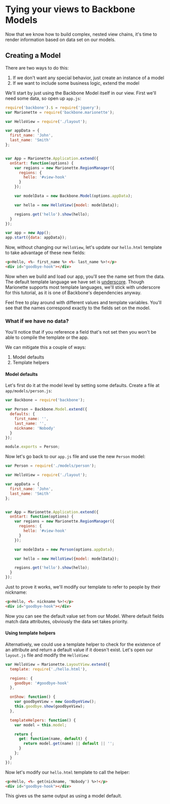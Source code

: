 # Tying your views to Backbone Models

Now that we know how to build complex, nested view chains, it's time to render
information based on data set on our models.

## Creating a Model

There are two ways to do this:
  1. If we don't want any special behavior, just create an instance of a model
  2. If we want to include some business logic, extend the model

We'll start by just using the Backbone Model itself in our view. First we'll
need some data, so open up `app.js`:

```js
require('backbone').$ = require('jquery');
var Marionette = require('backbone.marionette');

var HelloView = require('./layout');

var appData = {
  first_name: 'John',
  last_name: 'Smith'
};


var App = Marionette.Application.extend({
  onStart: function(options) {
    var regions = new Marionette.RegionManager({
      regions: {
        hello: '#view-hook'
      }
    });

    var modelData = new Backbone.Model(options.appData);

    var hello = new HelloView({model: modelData});

    regions.get('hello').show(hello);
  }
});

var app = new App();
app.start({data: appData});
```

Now, without changing our `HelloView`, let's update our `hello.html` template
to take advantage of these new fields:

```html
<p>Hello, <%- first_name %> <%- last_name %>!</p>
<div id="goodbye-hook"></div>
```

Now when we build and load our app, you'll see the name set from the data. The
default template language we have set is
[underscore](https://underscorejs.org#template). Though Marionette supports most
template languages, we'll stick with underscore for this tutorial, as it is one
of Backbone's dependencies anyway.

Feel free to play around with different values and template variables. You'll
see that the names correspond exactly to the fields set on the model.

### What if we have no data?

You'll notice that if you reference a field that's not set then you won't be
able to compile the template or the app.

We can mitigate this a couple of ways:
  1. Model defaults
  2. Template helpers

#### Model defaults

Let's first do it at the model level by setting some defaults. Create a file at
`app/models/person.js`:

```js
var Backbone = require('backbone');

var Person = Backbone.Model.extend({
  defaults: {
    first_name: '',
    last_name: '',
    nickname: 'Nobody'
  }
});

module.exports = Person;
```

Now let's go back to our `app.js` file and use the new `Person` model:

```js
var Person = require('./models/person');

var HelloView = require('./layout');

var appData = {
  first_name: 'John',
  last_name: 'Smith'
};


var App = Marionette.Application.extend({
  onStart: function(options) {
    var regions = new Marionette.RegionManager({
      regions: {
        hello: '#view-hook'
      }
    });

    var modelData = new Person(options.appData);

    var hello = new HelloView({model: modelData});

    regions.get('hello').show(hello);
  }
});
```

Just to prove it works, we'll modify our template to refer to people by their
nickname:

```html
<p>Hello, <%- nickname %>!</p>
<div id="goodbye-hook"></div>
```

Now you can see the default value set from our Model. Where default fields match
data attributes, obviously the data set takes priority.

#### Using template helpers

Alternatively, we could use a template helper to check for the existence of an
attribute and return a default value if it doesn't exist. Let's open our
`layout.js` file and modify the `HelloView`:

```js
var HelloView = Marionette.LayoutView.extend({
  template: require('./hello.html'),

  regions: {
    goodbye: '#goodbye-hook'
  },

  onShow: function() {
    var goodbyeView = new GoodbyeView();
    this.goodbye.show(goodbyeView);
  },

  templateHelpers: function() {
    var model = this.model;

    return {
      get: function(name, default) {
        return model.get(name) || default || '';
      }
    };
  }
});
```

Now let's modify our `hello.html` template to call the helper:

```html
<p>Hello, <%- get(nickname, 'Nobody') %>!</p>
<div id="goodbye-hook"></div>
```

This gives us the same output as using a model default.
